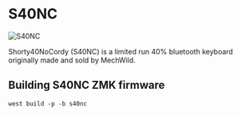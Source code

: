 # S40NC
![S40NC](https://i.imgur.com/fk8587n.jpg)

Shorty40NoCordy (S40NC) is a limited run 40% bluetooth keyboard originally made and sold by MechWild.

## Building S40NC ZMK firmware
```
west build -p -b s40nc
```
